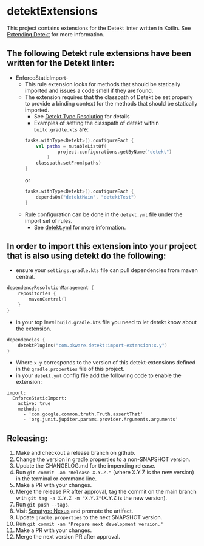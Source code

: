 # detektExtensions
This project contains extensions for the Detekt linter written in Kotlin.
See [Extending Detekt](https://detekt.github.io/detekt/extensions.html) for more information.

## The following Detekt rule extensions have been written for the Detekt linter:
* EnforceStaticImport-
  * This rule extension looks for methods that should be statically imported and issues a code smell if they
    are found.
  * The extension requires that the classpath of Detekt be set properly to provide a binding context for the
    methods that should be statically imported.
     * See [Detekt Type Resolution](https://detekt.github.io/detekt/type-resolution.html) for details
     * Examples of setting the classpath of detekt within `build.gradle.kts` are:
    ```kotlin
    tasks.withType<Detekt>().configureEach {
        val paths = mutableListOf(
                project.configurations.getByName("detekt")
            )
        classpath.setFrom(paths)
    }
    ```
    or
    ```kotlin
    tasks.withType<Detekt>().configureEach {
        dependsOn("detektMain", "detektTest")
    }
    ```
  * Rule configuration can be done in the `detekt.yml` file under the import set of rules.
    * See [detekt.yml](detekt.yml) for more information.

## In order to import this extension into your project that is also using detekt do the following:
* ensure your `settings.gradle.kts` file can pull dependencies from maven central.
```kotlin
dependencyResolutionManagement {
    repositories {
        mavenCentral()
    }
}
```
* in your top level `build.gradle.kts` file you need to let detekt know about the extension.
```kotlin
dependencies {
    detektPlugins("com.pkware.detekt:import-extension:x.y")
}
```
  * Where `x.y` corresponds to the version of this detekt-extensions defined in the `gradle.properties` file of this project.
* in your `detekt.yml` config file add the following code to enable the extension:
```
import:
  EnforceStaticImport:
    active: true
    methods:
      - 'com.google.common.truth.Truth.assertThat'
      - 'org.junit.jupiter.params.provider.Arguments.arguments'
```

## Releasing:
1. Make and checkout a release branch on github.
2. Change the version in gradle.properties to a non-SNAPSHOT version.
3. Update the CHANGELOG.md for the impending release.
4. Run `git commit -am "Release X.Y.Z."` (where X.Y.Z is the new version) in the terminal or command
line.
5. Make a PR with your changes.
6. Merge the release PR after approval, tag the commit on the main branch with
`git tag -a X.Y.Z -m "X.Y.Z"`(X.Y.Z is the new version).
7. Run `git push --tags`.
8. Visit [Sonatype Nexus](https://central.sonatype.com/) and promote the artifact.
9. Update `gradle.properties` to the next SNAPSHOT version.
10. Run `git commit -am "Prepare next development version."`
11. Make a PR with your changes.
12. Merge the next version PR after approval.

